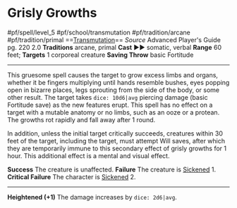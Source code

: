 # Grisly Growths
#pf/spell/level_5 #pf/school/transmutation #pf/tradition/arcane #pf/tradition/primal
==[Transmutation](../../../Traits/Transmutation.md)==
*Source* Advanced Player's Guide pg. 220 2.0
**Traditions** arcane, primal
**Cast** ►► somatic, verbal
**Range** 60 feet; **Targets** 1 corporeal creature
**Saving Throw** basic Fortitude

---
This gruesome spell causes the target to grow excess limbs and organs, whether it be fingers multiplying until hands resemble bushes, eyes popping open in bizarre places, legs sprouting from the side of the body, or some other result. The target takes `dice: 10d6|avg` piercing damage (basic Fortitude save) as the new features erupt. This spell has no effect on a target with a mutable anatomy or no limbs, such as an ooze or a protean. The growths rot rapidly and fall away after 1 round.

In addition, unless the initial target critically succeeds, creatures within 30 feet of the target, including the target, must attempt Will saves, after which they are temporarily immune to this secondary effect of grisly growths for 1 hour. This additional effect is a mental and visual effect.

**Success** The creature is unaffected.
**Failure** The creature is [Sickened](../../../Conditions/Sickened.md) 1.
**Critical Failure** The character is [Sickened](../../../Conditions/Sickened.md) 2.

<hr>

**Heightened (+1)** The damage increases by `dice: 2d6|avg`.